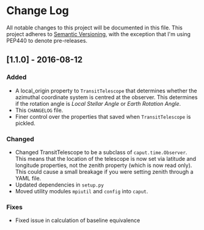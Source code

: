 # Change Log

All notable changes to this project will be documented in this file. This
project adheres to [Semantic Versioning](http://semver.org/), with the exception
that I'm using PEP440 to denote pre-releases.

## [1.1.0] - 2016-08-12

### Added

- A local_origin property to `TransitTelescope` that determines whether the
  azimuthal coordinate system is centred at the observer. This determines if the
  rotation angle is *Local Stellar Angle* or *Earth Rotation Angle*.
- This `CHANGELOG` file.
- Finer control over the properties that saved when `TransitTelescope` is pickled.

### Changed

- Changed TransitTelescope to be a subclass of `caput.time.Observer`. This means
  that the location of the telescope is now set via latitude and longitude
  properties, not the zenith property (which is now read only). This could cause
  a small breakage if you were setting zenith through a YAML file.
- Updated dependencies in `setup.py`
- Moved utility modules `mpiutil` and `config` into `caput`.

### Fixes

- Fixed issue in calculation of baseline equivalence

